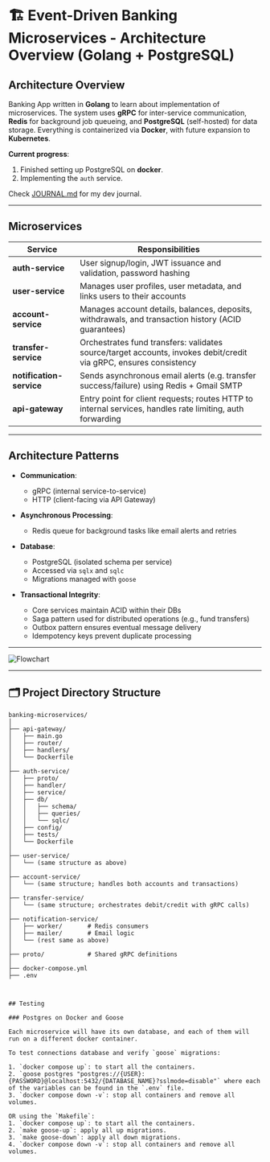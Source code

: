 # 🏗️ Event-Driven Banking Microservices - Architecture Overview (Golang + PostgreSQL)

## Architecture Overview

Banking App written in **Golang** to learn about implementation of microservices. The system uses **gRPC** for inter-service communication, **Redis** for background job queueing, and **PostgreSQL** (self-hosted) for data storage. Everything is containerized via **Docker**, with future expansion to **Kubernetes**.

**Current progress**: 

1. Finished setting up PostgreSQL on **docker**.
2. Implementing the `auth` service.

Check [JOURNAL.md](./JOURNAL.md) for my dev journal.

---
## Microservices

| Service                   | Responsibilities                                                                 |
|---------------------------|-----------------------------------------------------------------------------------|
| **auth-service**          | User signup/login, JWT issuance and validation, password hashing                 |
| **user-service**          | Manages user profiles, user metadata, and links users to their accounts          |
| **account-service**       | Manages account details, balances, deposits, withdrawals, and transaction history (ACID guarantees) |
| **transfer-service**      | Orchestrates fund transfers: validates source/target accounts, invokes debit/credit via gRPC, ensures consistency |
| **notification-service**  | Sends asynchronous email alerts (e.g. transfer success/failure) using Redis + Gmail SMTP |
| **api-gateway**           | Entry point for client requests; routes HTTP to internal services, handles rate limiting, auth forwarding |

---

## Architecture Patterns

- **Communication**:  
  - gRPC (internal service-to-service)  
  - HTTP (client-facing via API Gateway)

- **Asynchronous Processing**:  
  - Redis queue for background tasks like email alerts and retries

- **Database**:  
  - PostgreSQL (isolated schema per service)  
  - Accessed via `sqlx` and `sqlc`  
  - Migrations managed with `goose`

- **Transactional Integrity**:  
  - Core services maintain ACID within their DBs  
  - Saga pattern used for distributed operations (e.g., fund transfers)  
  - Outbox pattern ensures eventual message delivery  
  - Idempotency keys prevent duplicate processing

---

![Flowchart](https://www.mermaidchart.com/raw/48a2029d-139d-4572-b015-3b6bcbcac784?theme=light&version=v0.1&format=svg)

---

## 🗂️ Project Directory Structure

```text
banking-microservices/
│
├── api-gateway/
│   ├── main.go
│   ├── router/
│   ├── handlers/
│   └── Dockerfile
│
├── auth-service/
│   ├── proto/
│   ├── handler/
│   ├── service/
│   ├── db/
│   │   ├── schema/
│   │   ├── queries/
│   │   └── sqlc/
│   ├── config/
│   ├── tests/
│   └── Dockerfile
│
├── user-service/
│   └── (same structure as above)
│
├── account-service/
│   └── (same structure; handles both accounts and transactions)
│
├── transfer-service/
│   └── (same structure; orchestrates debit/credit with gRPC calls)
│
├── notification-service/
│   ├── worker/       # Redis consumers
│   ├── mailer/       # Email logic
│   └── (rest same as above)
│
├── proto/            # Shared gRPC definitions
│
├── docker-compose.yml
├── .env



## Testing

### Postgres on Docker and Goose

Each microservice will have its own database, and each of them will run on a different docker container.

To test connections database and verify `goose` migrations:

1. `docker compose up`: to start all the containers.
2. `goose postgres "postgres://{USER}:{PASSWORD}@localhost:5432/{DATABASE_NAME}?sslmode=disable"` where each of the variables can be found in the `.env` file.
3. `docker compose down -v`: stop all containers and remove all volumes.

OR using the `Makefile`:
1. `docker compose up`: to start all the containers.
2. `make goose-up`: apply all up migrations.
3. `make goose-down`: apply all down migrations.
4. `docker compose down -v`: stop all containers and remove all volumes.
